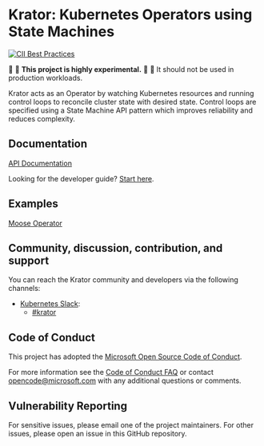 # Krator: Kubernetes Operators using State Machines

[![CII Best Practices](https://bestpractices.coreinfrastructure.org/projects/5066/badge)](https://bestpractices.coreinfrastructure.org/projects/5066)

:construction: :construction: **This project is highly experimental.**
:construction: :construction: It should not be used in production workloads.

Krator acts as an Operator by watching Kubernetes resources and running
control loops to reconcile cluster state with desired state. Control loops are
specified using a State Machine API pattern which improves reliability and
reduces complexity.

## Documentation

[API Documentation](https://docs.rs/krator)

Looking for the developer guide? [Start here](docs/community/developers.md).

## Examples

[Moose Operator](crates/krator/examples)

## Community, discussion, contribution, and support

You can reach the Krator community and developers via the following channels:

- [Kubernetes Slack](https://kubernetes.slack.com):
  - [#krator](https://kubernetes.slack.com/messages/krator)

## Code of Conduct

This project has adopted the [Microsoft Open Source Code of
Conduct](https://opensource.microsoft.com/codeofconduct/).

For more information see the [Code of Conduct
FAQ](https://opensource.microsoft.com/codeofconduct/faq/) or contact
[opencode@microsoft.com](mailto:opencode@microsoft.com) with any additional
questions or comments.

## Vulnerability Reporting

For sensitive issues, please email one of the project maintainers. For
other issues, please open an issue in this GitHub repository.
